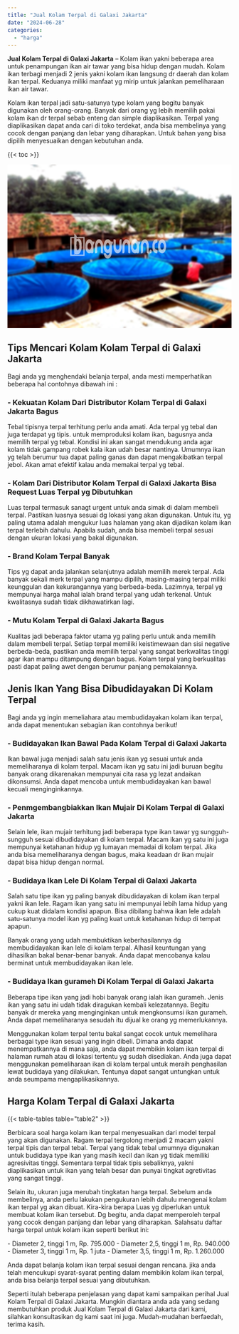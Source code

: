 ```yaml
---
title: "Jual Kolam Terpal di Galaxi Jakarta"
date: "2024-06-28"
categories: 
  - "harga"
---
```


**Jual Kolam Terpal di Galaxi Jakarta** – Kolam ikan yakni beberapa area untuk penampungan ikan air tawar yang bisa hidup dengan mudah. Kolam ikan terbagi menjadi 2 jenis yakni kolam ikan langsung dr daerah dan kolam ikan terpal. Keduanya miliki manfaat yg mirip untuk jalankan pemeliharaan ikan air tawar.

Kolam ikan terpal jadi satu-satunya type kolam yang begitu banyak digunakan oleh orang-orang. Banyak dari orang yg lebih memilih pakai kolam ikan dr terpal sebab enteng dan simple diaplikasikan. Terpal yang diaplikasikan dapat anda cari di toko terdekat, anda bisa membelinya yang cocok dengan panjang dan lebar yang diharapkan. Untuk bahan yang bisa dipilih menyesuaikan dengan kebutuhan anda.

{{< toc >}}

![Jual Kolam Terpal di Galaxi Jakarta](/images/jual-kolam-terpal-37.png)

## Tips Mencari Kolam Kolam Terpal di Galaxi Jakarta

Bagi anda yg menghendaki belanja terpal, anda mesti memperhatikan beberapa hal contohnya dibawah ini :

### \- Kekuatan Kolam Dari Distributor Kolam Terpal di Galaxi Jakarta Bagus

Tebal tipisnya terpal terhitung perlu anda amati. Ada terpal yg tebal dan juga terdapat yg tipis. untuk memproduksi kolam ikan, bagusnya anda memilih terpal yg tebal. Kondisi ini akan sangat mendukung anda agar kolam tidak gampang robek kala ikan udah besar nantinya. Umumnya ikan yg telah berumur tua dapat paling ganas dan dapat mengakibatkan terpal jebol. Akan amat efektif kalau anda memakai terpal yg tebal.

### \- Kolam Dari Distributor Kolam Terpal di Galaxi Jakarta Bisa Request Luas Terpal yg Dibutuhkan

Luas terpal termasuk sanagt urgent untuk anda simak di dalam membeli terpal. Pastikan luasnya sesuai dg lokasi yang akan digunakan. Untuk itu, yg paling utama adalah mengukur luas halaman yang akan dijadikan kolam ikan terpal terlebih dahulu. Apabila sudah, anda bisa membeli terpal sesuai dengan ukuran lokasi yang bakal digunakan.

### \- Brand Kolam Terpal Banyak

Tips yg dapat anda jalankan selanjutnya adalah memilih merek terpal. Ada banyak sekali merk terpal yang mampu dipilih, masing-masing terpal miliki keunggulan dan kekurangannya yang berbeda-beda. Lazimnya, terpal yg mempunyai harga mahal ialah brand terpal yang udah terkenal. Untuk kwalitasnya sudah tidak dikhawatirkan lagi.

### \- Mutu Kolam Terpal di Galaxi Jakarta Bagus

Kualitas jadi beberapa faktor utama yg paling perlu untuk anda memilih dalam membeli terpal. Setiap terpal memiliki keistimewaan dan sisi negative berbeda-beda, pastikan anda memilih terpal yang sangat berkwalitas tinggi agar ikan mampu ditampung dengan bagus. Kolam terpal yang berkualitas pasti dapat paling awet dengan berumur panjang pemakaiannya.

## Jenis Ikan Yang Bisa Dibudidayakan Di Kolam Terpal

Bagi anda yg ingin memeliahara atau membudidayakan kolam ikan terpal, anda dapat menentukan sebagian ikan contohnya berikut!

### \- Budidayakan Ikan Bawal Pada Kolam Terpal di Galaxi Jakarta

Ikan bawal juga menjadi salah satu jenis ikan yg sesuai untuk anda memeliharanya di kolam terpal. Macam ikan yg satu ini jadi buruan begitu banyak orang dikarenakan mempunyai cita rasa yg lezat andaikan dikonsumsi. Anda dapat mencoba untuk membudidayakan kan bawal kecuali menginginkannya.

### \- Penmgembangbiakkan Ikan Mujair Di Kolam Terpal di Galaxi Jakarta

Selain lele, ikan mujair terhitung jadi beberapa type ikan tawar yg sungguh-sungguh sesuai dibudidayakan di kolam terpal. Macam ikan yg satu ini juga mempunyai ketahanan hidup yg lumayan memadai di kolam terpal. Jika anda bisa memeliharanya dengan bagus, maka keadaan dr ikan mujair dapat bisa hidup dengan normal.

### \- Budidaya Ikan Lele Di Kolam Terpal di Galaxi Jakarta

Salah satu tipe ikan yg paling banyak dibudidayakan di kolam ikan terpal yakni ikan lele. Ragam ikan yang satu ini mempunyai lebih lama hidup yang cukup kuat didalam kondisi apapun. Bisa dibilang bahwa ikan lele adalah satu-satunya model ikan yg paling kuat untuk ketahanan hidup di tempat apapun.

Banyak orang yang udah membuktikan keberhasilannya dg membudidayakan ikan lele di kolam terpal. Alhasil keuntungan yang dihasilkan bakal benar-benar banyak. Anda dapat mencobanya kalau berminat untuk membudidayakan ikan lele.

### \- Budidaya Ikan gurameh Di Kolam Terpal di Galaxi Jakarta

Beberapa tipe ikan yang jadi hobi banyak orang ialah ikan gurameh. Jenis ikan yang satu ini udah tidak diragukan kembali kelezatannya. Begitu banyak dr mereka yang menginginkan untuk mengkonsumsi ikan gurameh. Anda dapat memeliharanya sesudah itu dijual ke orang yg memerlukannya.

Menggunakan kolam terpal tentu bakal sangat cocok untuk memelihara berbagai type ikan sesuai yang ingin dibeli. Dimana anda dapat menempatkannya di mana saja, anda dapat membikin kolam ikan terpal di halaman rumah atau di lokasi tertentu yg sudah disediakan. Anda juga dapat menggunakan pemeliharaan ikan di kolam terpal untuk meraih penghasilan lewat budidaya yang dilakukan. Tentunya dapat sangat untungkan untuk anda seumpama mengaplikasikannya.

## Harga Kolam Terpal di Galaxi Jakarta

{{< table-tables table="table2" >}}

Berbicara soal harga kolam ikan terpal menyesuaikan dari model terpal yang akan digunakan. Ragam terpal tergolong menjadi 2 macam yakni terpal tipis dan terpal tebal. Terpal yang tidak tebal umumnya digunakan untuk budidaya type ikan yang masih kecil dan ikan yg tidak memiliki agresivitas tinggi. Sementara terpal tidak tipis sebaliknya, yakni diaplikasikan untuk ikan yang telah besar dan punyai tingkat agretivitas yang sangat tinggi.

Selain itu, ukuran juga merubah tingkatan harga terpal. Sebelum anda membelinya, anda perlu lakukan pengukuran lebih dahulu mengenai kolam ikan terpal yg akan dibuat. Kira-kira berapa Luas yg diperlukan untuk membuat kolam ikan tersebut. Dg begitu, anda dapat memperoleh terpal yang cocok dengan panjang dan lebar yang diharapkan. Salahsatu daftar harga terpal untuk kolam ikan seperti berikut ini:

\- Diameter 2, tinggi 1 m, Rp. 795.000 - Diameter 2,5, tinggi 1 m, Rp. 940.000 - Diameter 3, tinggi 1 m, Rp. 1 juta - Diameter 3,5, tinggi 1 m, Rp. 1.260.000

Anda dapat belanja kolam ikan terpal sesuai dengan rencana. jika anda telah mencukupi syarat-syarat penting dalam membikin kolam ikan terpal, anda bisa belanja terpal sesuai yang dibutuhkan.

Seperti itulah beberapa penjelasan yang dapat kami sampaikan perihal Jual Kolam Terpal di Galaxi Jakarta. Mungkin diantara anda ada yang sedang membutuhkan produk Jual Kolam Terpal di Galaxi Jakarta dari kami, silahkan konsultasikan dg kami saat ini juga. Mudah-mudahan berfaedah, terima kasih.
